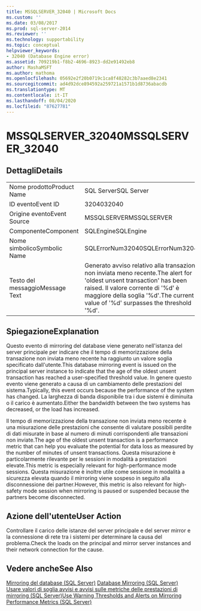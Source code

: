 ```yaml
---
title: MSSQLSERVER_32040 | Microsoft Docs
ms.custom: ''
ms.date: 03/08/2017
ms.prod: sql-server-2014
ms.reviewer: ''
ms.technology: supportability
ms.topic: conceptual
helpviewer_keywords:
- 32040 (Database Engine error)
ms.assetid: 709219b1-f8b2-4696-8923-dd2e91492eb8
author: MashaMSFT
ms.author: mathoma
ms.openlocfilehash: 05692e2f20b0719c1ca8f48282c3b7aaed8e2341
ms.sourcegitcommit: ad4d92dce894592a259721a1571b1d8736abacdb
ms.translationtype: MT
ms.contentlocale: it-IT
ms.lasthandoff: 08/04/2020
ms.locfileid: "87627781"
---
```

# <a name="mssqlserver_32040"></a><span data-ttu-id="2d50e-102">MSSQLSERVER_32040</span><span class="sxs-lookup"><span data-stu-id="2d50e-102">MSSQLSERVER_32040</span></span>
    
## <a name="details"></a><span data-ttu-id="2d50e-103">Dettagli</span><span class="sxs-lookup"><span data-stu-id="2d50e-103">Details</span></span>  
  
|||  
|-|-|  
|<span data-ttu-id="2d50e-104">Nome prodotto</span><span class="sxs-lookup"><span data-stu-id="2d50e-104">Product Name</span></span>|<span data-ttu-id="2d50e-105">SQL Server</span><span class="sxs-lookup"><span data-stu-id="2d50e-105">SQL Server</span></span>|  
|<span data-ttu-id="2d50e-106">ID evento</span><span class="sxs-lookup"><span data-stu-id="2d50e-106">Event ID</span></span>|<span data-ttu-id="2d50e-107">32040</span><span class="sxs-lookup"><span data-stu-id="2d50e-107">32040</span></span>|  
|<span data-ttu-id="2d50e-108">Origine evento</span><span class="sxs-lookup"><span data-stu-id="2d50e-108">Event Source</span></span>|<span data-ttu-id="2d50e-109">MSSQLSERVER</span><span class="sxs-lookup"><span data-stu-id="2d50e-109">MSSQLSERVER</span></span>|  
|<span data-ttu-id="2d50e-110">Componente</span><span class="sxs-lookup"><span data-stu-id="2d50e-110">Component</span></span>|<span data-ttu-id="2d50e-111">SQLEngine</span><span class="sxs-lookup"><span data-stu-id="2d50e-111">SQLEngine</span></span>|  
|<span data-ttu-id="2d50e-112">Nome simbolico</span><span class="sxs-lookup"><span data-stu-id="2d50e-112">Symbolic Name</span></span>|<span data-ttu-id="2d50e-113">SQLErrorNum32040</span><span class="sxs-lookup"><span data-stu-id="2d50e-113">SQLErrorNum32040</span></span>|  
|<span data-ttu-id="2d50e-114">Testo del messaggio</span><span class="sxs-lookup"><span data-stu-id="2d50e-114">Message Text</span></span>|<span data-ttu-id="2d50e-115">Generato avviso relativo alla transazione non inviata meno recente.</span><span class="sxs-lookup"><span data-stu-id="2d50e-115">The alert for 'oldest unsent transaction' has been raised.</span></span> <span data-ttu-id="2d50e-116">Il valore corrente di '%d' è maggiore della soglia '%d'.</span><span class="sxs-lookup"><span data-stu-id="2d50e-116">The current value of '%d' surpasses the threshold '%d'.</span></span>|  
  
## <a name="explanation"></a><span data-ttu-id="2d50e-117">Spiegazione</span><span class="sxs-lookup"><span data-stu-id="2d50e-117">Explanation</span></span>  
 <span data-ttu-id="2d50e-118">Questo evento di mirroring del database viene generato nell'istanza del server principale per indicare che il tempo di memorizzazione della transazione non inviata meno recente ha raggiunto un valore soglia specificato dall'utente.</span><span class="sxs-lookup"><span data-stu-id="2d50e-118">This database mirroring event is issued on the principal server instance to indicate that the age of the oldest unsent transaction has reached a user-specified threshold value.</span></span> <span data-ttu-id="2d50e-119">In genere questo evento viene generato a causa di un cambiamento delle prestazioni del sistema.</span><span class="sxs-lookup"><span data-stu-id="2d50e-119">Typically, this event occurs because the performance of the system has changed.</span></span> <span data-ttu-id="2d50e-120">La larghezza di banda disponibile tra i due sistemi è diminuita o il carico è aumentato.</span><span class="sxs-lookup"><span data-stu-id="2d50e-120">Either the bandwidth between the two systems has decreased, or the load has increased.</span></span>  
  
 <span data-ttu-id="2d50e-121">Il tempo di memorizzazione della transazione non inviata meno recente è una misurazione delle prestazioni che consente di valutare possibili perdite di dati misurate in base al numero di minuti corrispondenti alle transazioni non inviate.</span><span class="sxs-lookup"><span data-stu-id="2d50e-121">The age of the oldest unsent transaction is a performance metric that can help you evaluate the potential for data loss as measured by the number of minutes of unsent transactions.</span></span> <span data-ttu-id="2d50e-122">Questa misurazione è particolarmente rilevante per le sessioni in modalità a prestazioni elevate.</span><span class="sxs-lookup"><span data-stu-id="2d50e-122">This metric is especially relevant for high-performance mode sessions.</span></span> <span data-ttu-id="2d50e-123">Questa misurazione è inoltre utile come sessione in modalità a sicurezza elevata quando il mirroring viene sospeso in seguito alla disconnessione dei partner.</span><span class="sxs-lookup"><span data-stu-id="2d50e-123">However, this metric is also relevant for high-safety mode session when mirroring is paused or suspended because the partners become disconnected.</span></span>  
  
## <a name="user-action"></a><span data-ttu-id="2d50e-124">Azione dell'utente</span><span class="sxs-lookup"><span data-stu-id="2d50e-124">User Action</span></span>  
 <span data-ttu-id="2d50e-125">Controllare il carico delle istanze del server principale e del server mirror e la connessione di rete tra i sistemi per determinare la causa del problema.</span><span class="sxs-lookup"><span data-stu-id="2d50e-125">Check the loads on the principal and mirror server instances and their network connection for the cause.</span></span>  
  
## <a name="see-also"></a><span data-ttu-id="2d50e-126">Vedere anche</span><span class="sxs-lookup"><span data-stu-id="2d50e-126">See Also</span></span>  
 <span data-ttu-id="2d50e-127">[Mirroring del database &#40;SQL Server&#41;](../../database-engine/database-mirroring/database-mirroring-sql-server.md) </span><span class="sxs-lookup"><span data-stu-id="2d50e-127">[Database Mirroring &#40;SQL Server&#41;](../../database-engine/database-mirroring/database-mirroring-sql-server.md) </span></span>  
 [<span data-ttu-id="2d50e-128">Usare valori di soglia avvisi e avvisi sulle metriche delle prestazioni di mirroring &#40;SQL Server&#41;</span><span class="sxs-lookup"><span data-stu-id="2d50e-128">Use Warning Thresholds and Alerts on Mirroring Performance Metrics &#40;SQL Server&#41;</span></span>](../../database-engine/database-mirroring/use-warning-thresholds-and-alerts-on-mirroring-performance-metrics-sql-server.md)  
  
  
